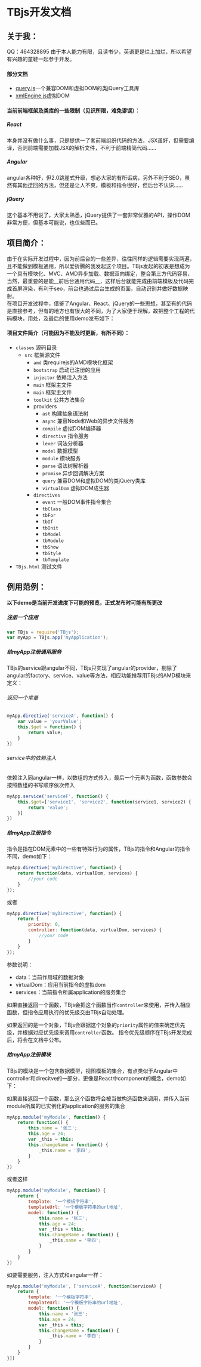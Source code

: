 TBjs开发文档
========================
关于我：
------------------------
QQ：464328895 
由于本人能力有限，且读书少，英语更是烂上加烂，所以希望有兴趣的童鞋一起参于开发。

#### 部分文档

* [query.js](https://github.com/18616392776/TBjs/blob/master/docs/query.md)一个兼容DOM和虚拟DOM的类jQuery工具库 
* [xmlEngine.js](https://github.com/18616392776/TBjs/blob/master/docs/xmlEngine.md)虚拟DOM



#### 当前前端框架及类库的一些限制（见识所限，难免谬误）：
##### React  
本身并没有做什么事，只是提供一了套前端组织代码的方法，JSX虽好，但需要编译，否则前端需要加载JSX的解析文件，不利于前端精简代码……  
##### Angular
angular各种好，但2.0跳崖式升级，想必大家的有所诟病，另外不利于SEO，虽然有其他迂回的方法，但还是让人不爽，模板和指令很好，但后台不认识…… 
##### jQuery
这个基本不用说了，大家太熟悉，jQuery提供了一套非常优雅的API，操作DOM非常方便，但基本可能说，也仅些而已。 


项目简介：
------------------------
由于在实际开发过程中，因为前后台的一些差异，往往同样的逻辑需要实现两遍，且不能做到模板通用，所以爱折腾的我发起这个项目。TBjs发起的初衷是想成为一个具有模块化、MVC、AMD异步加载、数据双向绑定，整合第三方代码容易，当然，最重要的是能__前后台通用代码__，这样后台就能完成由前端模板及代码完成首屏渲染，有利于seo，前台也通过后台生成的页面，自动识别并做好数据映射。  
在项目开发过程中，借鉴了Angular、React、jQuery的一些思想，甚至有的代码是直接参考，但有的地方也有很大的不同，为了大家便于理解，故把整个工程的代码模块，用处，及最后的使用demo发布如下：


#### 项目文件简介（可能因为不能及时更新，有所不同）：
  

* `classes`		源码目录
	- `src`			框架源文件
		+ `amd`  		类requirejs的AMD模块化框架
		+ `bootstrap`	启动已注册的应用
		+ `injector`	依赖注入方法
		+ `main`  		框架主文件
		+ `main`  		框架主文件
		+ `toolkit`  	公共方法集合
		+	providers  
			* `ast`			构建抽象语法树
			* `async`		兼容Node和Web的异步文件服务
			* `compile`		虚拟DOM编译器
			* `directive` 	指令服务	
			* `lexer`		词法分析器
			* `model`		数据模型
			* `module`		模块服务
			* `parse`		语法树解析器
			* `promise` 	异步回调解决方案
			* `query`		兼容DOM和虚拟DOM的类jQuery类库
			* `virtualDom`	虚拟DOM成生器
		+ `directives` 
			* `event`		一般DOM事件指令集合
			* `tbClass`
			* `tbFor`
			* `tbIf`
			* `tbInit`
			* `tbModel`
			* `tbModule`
			* `tbShow`
			* `tbStyle`
			* `tbTemplate`
* `TBjs.html`	测试文件


例用范例：
-----------------------------------
**以下demo是当前开发进度下可能的预览，正式发布时可能有所更改**
##### 注册一个应用
```javascript
var TBjs = require('TBjs');
var myApp = TBjs.app('myApplication');
```
##### 给myApp注册通用服务
TBjs的service跟angular不同，TBjs只实现了angular的provider，剔除了angular的factory、service、value等方法，相应功能推荐用TBjs的AMD模块来定义：

###### 返回一个常量
```javascript
myApp.directive('serviceA', function() {
	var value = 'yourValue';
    this.$get = function() {
		return value;
	}
})
```
######  service中的依赖注入
依赖注入同angular一样，以数组的方式传入，最后一个元素为函数，函数参数会按照数组的书写顺序依次传入
```javascript
myApp.service('serviceF', function() {
	this.$get=['service1', 'service2', function(service1, service2) {
		return 'value';
	}]
})
```

##### 给myApp注册指令

指令是指在DOM元素中的一些有特殊行为的属性，TBjs的指令和Angular的指令不同，demo如下：

```javascript
myApp.directive('myDirective', function() {
    return function(data, virtualDom, services) {
        //your code
    }
});
```
或者
```javascript
myApp.directive('myDirective', function() {
    return {
        priority: 0,
        controller: function(data, virtualDom, services) {
            //your code
        }
    }
});
```
参数说明：
* data：当前作用域的数据对象
* virtualDom：应用当前指令的虚拟dom
* services：当前指令所属application的服务集合

如果直接返回一个函数，TBjs会把这个函数当作`controller`来使用，并传入相应函数，但指令应用执行的优先级交由TBjs自动处理。  

如果返回的是一个对象，TBjs会跟据这个对象的`priority`属性的值来确定优先级，并根据对应优先级来调用`controller`函数。
指令优先级顺序在TBjs开发完成后，将会在文档中公布。

##### 给myApp注册模块

TBjs的模块是一个包含数据模型，视图模板的集合，有点类似于Angular中controller和direcitve的一部分，更像是React中component的概念，demo如下：

如果直接返回一个函数，那么这个函数将会被当做构造函数来调用，并传入当前module所属的已实例化的application的服务的集合
```javascript
myApp.module('myModule', function() {
    return function() {
        this.name = '张三';
        this.age = 24;
        var _this = this;
        this.changeName = function() {
            _this.name = '李四';
        }
    }
})
```
或者这样
```javascript
myApp.module('myModule', function() {
    return {
        template: '一个模板字符串',
        templateUrl: '一个模板字符串的url地址',
        model: function() {
            this.name = '张三';
            this.age = 24;
            var _this = this;
            this.changeName = function() {
                _this.name = '李四';
            }
        }
    }
})
```
如要需要服务，注入方式和angular一样：

```javascript
myApp.module('myModule', ['serviceA', function(serviceA) {
    return {
        template: '一个模板字符串',
        templateUrl: '一个模板字符串的url地址',
        model: function() {
            this.name = '张三';
            this.age = 24;
            var _this = this;
            this.changeName = function() {
                _this.name = '李四';
            }
        }
    }
}])
```
		
			